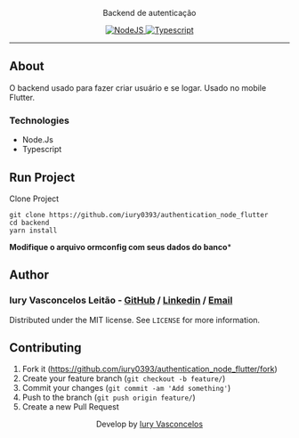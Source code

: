 <p align="center">Backend de autenticação</p>
<p align="center">
  <a href="https://nodejs.org/en/">
    <img src="https://img.shields.io/static/v1?label=Node&message=JS&color=blue&logo=Node.js" alt="NodeJS" />
  </a>
  <a href="https://www.typescriptlang.org/">
    <img src="https://img.shields.io/static/v1?label=Type&message=Script&color=blue&logo=typescript" alt="Typescript" />
  </a>
</p>

---

## About

O backend usado para fazer criar usuário e se logar. Usado no mobile Flutter.

### Technologies

<ul>
    <li>Node.Js</li>
    <li>Typescript</li>
</ul>

## Run Project

Clone Project

```git
git clone https://github.com/iury0393/authentication_node_flutter
cd backend
yarn install
```
**Modifique o arquivo ormconfig com seus dados do banco***

## Author

### Iury Vasconcelos Leitão - [GitHub](https://github.com/iury0393) / [Linkedin](https://www.linkedin.com/in/iury-vasconcelos-dev/) / [Email](mailto:iury0393@gmail.com)

Distributed under the MIT license. See `LICENSE` for more information.

## Contributing

1. Fork it (<https://github.com/iury0393/authentication_node_flutter/fork>)
2. Create your feature branch (`git checkout -b feature/`)
3. Commit your changes (`git commit -am 'Add something'`)
4. Push to the branch (`git push origin feature/`)
5. Create a new Pull Request

<p align="center">Develop by <a href="https://github.com/iury0393">Iury Vasconcelos</a></p>
